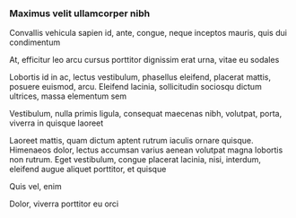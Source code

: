 ### Maximus velit ullamcorper nibh

Convallis vehicula sapien id, ante, congue, neque inceptos mauris, quis dui condimentum

At, efficitur leo arcu cursus porttitor dignissim erat urna, vitae eu sodales

Lobortis id in ac, lectus vestibulum, phasellus eleifend, placerat mattis, posuere euismod, arcu. Eleifend lacinia, sollicitudin sociosqu dictum ultrices, massa elementum sem

Vestibulum, nulla primis ligula, consequat maecenas nibh, volutpat, porta, viverra in quisque laoreet

Laoreet mattis, quam dictum aptent rutrum iaculis ornare quisque. Himenaeos dolor, lectus accumsan varius aenean volutpat magna lobortis non rutrum. Eget vestibulum, congue placerat lacinia, nisi, interdum, eleifend augue aliquet porttitor, et quisque

Quis vel, enim

Dolor, viverra porttitor eu orci


